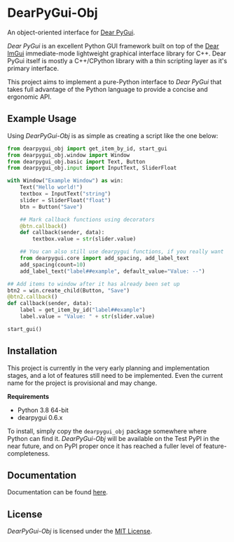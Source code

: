 # DearPyGui-Obj
An object-oriented interface for [Dear PyGui](https://github.com/hoffstadt/DearPyGui).

*Dear PyGui* is an excellent Python GUI framework built on top of the [Dear ImGui](https://github.com/ocornut/imgui) immediate-mode lightweight graphical interface library for C++. Dear PyGui itself is mostly a C++/CPython library with a thin scripting layer as it's primary interface.

This project aims to implement a pure-Python interface to *Dear PyGui* that takes full advantage of the Python language to provide a concise and ergonomic API.

## Example Usage
Using *DearPyGui-Obj* is as simple as creating a script like the one below:

``` python
from dearpygui_obj import get_item_by_id, start_gui
from dearpygui_obj.window import Window
from dearpygui_obj.basic import Text, Button
from dearpygui_obj.input import InputText, SliderFloat

with Window("Example Window") as win:
    Text("Hello world!")
    textbox = InputText("string")
    slider = SliderFloat("float")
    btn = Button("Save")

    ## Mark callback functions using decorators
    @btn.callback()
    def callback(sender, data):
        textbox.value = str(slider.value)

    ## You can also still use dearpygui functions, if you really want
    from dearpygui.core import add_spacing, add_label_text
    add_spacing(count=10)
    add_label_text("label##example", default_value="Value: --")

## Add items to window after it has already been set up
btn2 = win.create_child(Button, "Save")
@btn2.callback()
def callback(sender, data):
    label = get_item_by_id("label##example")
    label.value = "Value: " + str(slider.value)

start_gui()
```

## Installation
This project is currently in the very early planning and implementation stages, and a lot of features still need to be implemented. Even the current name for the project is provisional and may change.

**Requirements**
- Python 3.8 64-bit
- dearpygui 0.6.x

To install, simply copy the `dearpygui_obj` package somewhere where Python can find it. *DearPyGui-Obj* will be available on the Test PyPI in the near future, and on PyPI proper once it has reached a fuller level of feature-completeness.

## Documentation
Documentation can be found [here](https://dearpygui-obj.readthedocs.io/en/latest/index.html).

## License

*DearPyGui-Obj* is licensed under the [MIT License](https://github.com/mwerezak/DearPyGui-Obj/blob/master/LICENSE).

